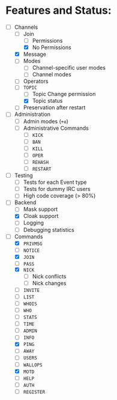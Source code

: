 # Features and Status:

- [ ] Channels
    - [ ] Join
        - [ ] Permissions
        - [x] No Permissions
    - [x] Message
    - [ ] Modes
        - [ ] Channel-specific user modes
        - [ ] Channel modes
    - [ ] Operators
    - [ ] `TOPIC`
        - [ ] Topic Change permission
        - [x] Topic status
    - [ ] Preservation after restart
- [ ] Administration
    - [ ] Admin modes (`+o`)
    - [ ] Administrative Commands
        - [ ] `KICK`
        - [ ] `BAN`
        - [ ] `KILL`
        - [ ] `OPER`
        - [ ] `REHASH`
        - [ ] `RESTART`
- [ ] Testing
    - [ ] Tests for each Event type
    - [ ] Tests for dummy IRC users
    - [ ] High code coverage (> 80%)
- [ ] Backend
    - [ ] Mask support
    - [x] Cloak support
    - [ ] Logging
    - [ ] Debugging statistics
- [ ] Commands
    - [x] `PRIVMSG`
    - [ ] `NOTICE`
    - [x] `JOIN`
    - [ ] `PASS`
    - [x] `NICK`
        - [ ] Nick conflicts
        - [ ] Nick changes
    - [ ] `INVITE`
    - [ ] `LIST`
    - [ ] `WHOIS`
    - [ ] `WHO`
    - [ ] `STATS`
    - [ ] `TIME`
    - [ ] `ADMIN`
    - [ ] `INFO`
    - [x] `PING`
    - [ ] `AWAY`
    - [ ] `USERS`
    - [ ] `WALLOPS`
    - [x] `MOTD`
    - [ ] `HELP`
    - [ ] `AUTH`
    - [ ] `REGISTER`
